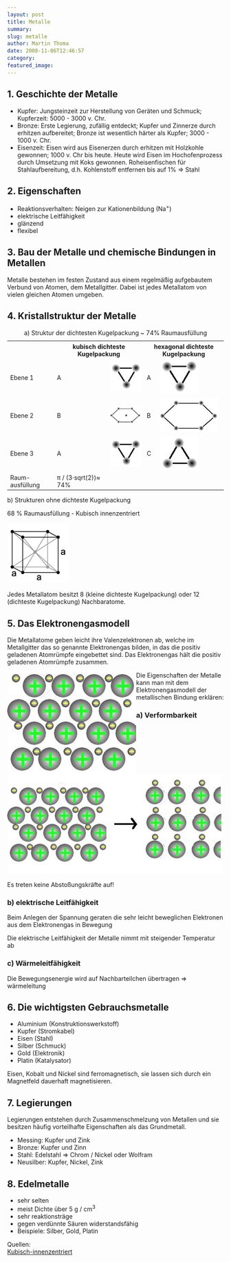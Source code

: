```yaml
---
layout: post
title: Metalle
summary: 
slug: metalle
author: Martin Thoma
date: 2008-11-06T12:46:57
category: 
featured_image: 
---
```

<h2>1. Geschichte der Metalle</h2>
<ul>
    <li>Kupfer: Jungsteinzeit zur Herstellung von Geräten und Schmuck; Kupferzeit: 5000 - 3000 v. Chr.</li>
    <li>Bronze: Erste Legierung, zufällig entdeckt; Kupfer und Zinnerze durch erhitzen aufbereitet; Bronze ist wesentlich härter als Kupfer; 3000 - 1000 v. Chr.</li>
    <li>Eisenzeit: Eisen wird aus Eisenerzen durch erhitzen mit Holzkohle gewonnen; 1000 v. Chr bis heute. Heute wird Eisen im Hochofenprozess durch Umsetzung mit Koks gewonnen. Roheisenfischen für Stahlaufbereitung, d.h. Kohlenstoff entfernen bis auf 1% &#8658; Stahl</li>
</ul>

<h2>2. Eigenschaften</h2>
<ul>
    <li>Reaktionsverhalten: Neigen zur Kationenbildung (Na<sup>+</sup>)</li>
    <li>elektrische Leitfähigkeit</li>
    <li>glänzend</li>
    <li>flexibel</li>
</ul>

<h2>3. Bau der Metalle und chemische Bindungen in Metallen</h2>
<p>Metalle bestehen im festen Zustand aus einem regelmäßig aufgebautem Verbund von Atomen, dem Metallgitter. Dabei ist jedes Metallatom von vielen gleichen Atomen umgeben.</p>
<h2>4. Kristallstruktur der Metalle</h2>
<table class="style1"><caption>a) Struktur der dichtesten Kugelpackung ~ 74% Raumausfüllung</caption><tbody>
<tr>
    <td><br/>
</td><th colspan="2">kubisch dichteste Kugelpackung</th><th colspan="2"> hexagonal dichteste Kugelpackung </th>
</tr>
<tr>
    <td>Ebene 1</td>
    <td>A</td>
    <td><img src="bilder/a_struktur.jpg" alt="Struktur A" /></td>
    <td>A</td>
    <td><img src="bilder/a_struktur.jpg" alt="Struktur A" /></td>
</tr><tr class="odd">
    <td>Ebene 2</td>
    <td>B</td>
    <td><img src="bilder/b_struktur2.jpg" alt="Struktur B2" /></td>
    <td>B </td>
    <td><img src="bilder/b_struktur.jpg" alt="Struktur B" /></td>
</tr>
<tr>
    <td>Ebene 3 </td>
    <td>A</td>
    <td><img src="bilder/a_struktur.jpg" alt="Struktur A" /></td>
    <td>C</td>
    <td><img src="bilder/c_struktur.jpg" alt="Struktur C" /></td>
</tr><tr class="odd">
    <td>Raum- ausfüllung</td>
    <td>&#960; / (3&#8901;sqrt(2))&#8776; 74%</td><td colspan="3"><br/>
</td>
</tr></tbody>
</table>



<p>b) Strukturen ohne dichteste Kugelpackung</p>
<p>68 % Raumausfüllung - Kubisch innenzentriert</p>
<img src="bilder/kubisch_innenzentriert.jpg" alt="Kubisch Innenzentriert" />

<p>Jedes Metallatom besitzt 8 (kleine dichteste Kugelpackung) oder 12 (dichteste Kugelpackung) Nachbaratome.</p>
<h2>5. Das Elektronengasmodell</h2>
<p>Die Metallatome geben leicht ihre Valenzelektronen ab, welche im Metallgitter das so genannte Elektronengas bilden, in das die positiv geladenen Atomrümpfe eingebettet sind. Das Elektronengas hält die positiv geladenen Atomrümpfe zusammen.</p>
<img src="bilder/elektronengas.jpg" style="float: left;" alt="Elektronengas" />

<p>Die Eigenschaften der Metalle kann man mit dem Elektronengasmodell der metallischen Bindung erklären:</p>
<h3>a) Verformbarkeit</h3>
<img src="bilder/flexibel.jpg" alt="Flexibilität des Metalls" />

<p>Es treten keine Abstoßungskräfte auf!</p>
<h3>b) elektrische Leitfähigkeit</h3>
<p>Beim Anlegen der Spannung geraten die sehr leicht beweglichen Elektronen aus dem Elektronengas in Bewegung</p>
<p>Die elektrische Leitfähigkeit der Metalle nimmt mit steigender Temperatur ab</p>
<h3>c) Wärmeleitfähigkeit</h3>
<p>Die Bewegungsenergie wird auf Nachbarteilchen übertragen &#8658; wärmeleitung</p>
<h2>6. Die wichtigsten Gebrauchsmetalle</h2>
<ul>
    <li>Aluminium (Konstruktionswerkstoff)</li>
    <li>Kupfer (Stromkabel)</li>
    <li>Eisen (Stahl)</li>
    <li>Silber (Schmuck)</li>
    <li>Gold (Elektronik)</li>
    <li>Platin (Katalysator)</li>
</ul>



<p>Eisen, Kobalt und Nickel sind ferromagnetisch, sie lassen sich durch ein Magnetfeld dauerhaft magnetisieren.</p>
<h2>7. Legierungen</h2>
<p>Legierungen entstehen durch Zusammenschmelzung von Metallen und sie besitzen häufig vorteilhafte Eigenschaften als das Grundmetall.</p>
<ul>
    <li>Messing: Kupfer und Zink</li>
    <li>Bronze: Kupfer und Zinn</li>
    <li>Stahl: Edelstahl &#8658; Chrom / Nickel oder Wolfram</li>
    <li>Neusilber: Kupfer, Nickel, Zink</li>
</ul>

<h2>8. Edelmetalle</h2>
<ul>
    <li>sehr selten</li>
    <li>meist Dichte über 5 g / cm<sup>3</sup></li>
    <li>sehr reaktionsträge</li>
    <li>gegen verdünnte Säuren widerstandsfähig</li>
    <li>Beispiele: Silber, Gold, Platin</li>
</ul>

<p id="sources"> Quellen:<br/>
<a href="http://de.wikipedia.org/wiki/Bild:Cubic-body-centered.png">Kubisch-innenzentriert</a></p>
